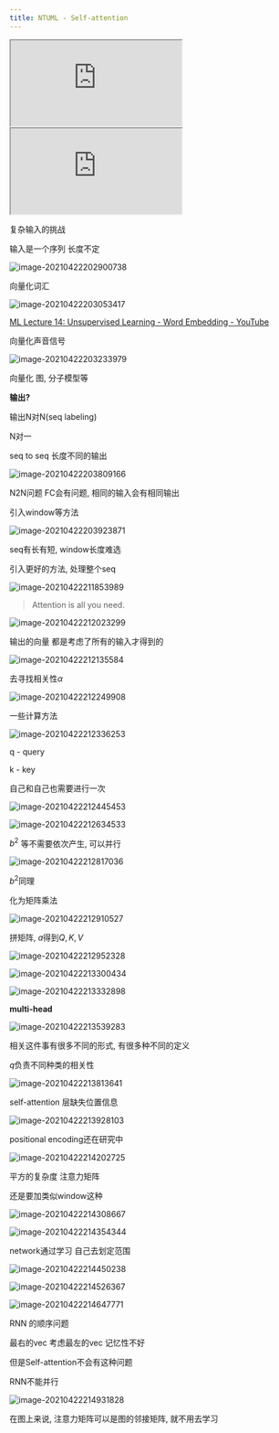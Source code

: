 ```yaml
---
title: NTUML - Self-attention
---
```


<!-- more -->

<iframe src="https://www.youtube.com/embed/hYdO9CscNes" allowfullscreen></iframe>

<iframe src="https://www.youtube.com/embed/gmsMY5kc-zw" allowfullscreen></iframe>

复杂输入的挑战

输入是一个序列 长度不定

![image-20210422202900738](https://lllthhhh-aliyun-oss.oss-cn-beijing.aliyuncs.com/img/20210422202900.png)

向量化词汇

![image-20210422203053417](https://lllthhhh-aliyun-oss.oss-cn-beijing.aliyuncs.com/img/20210422203053.png)

[ML Lecture 14: Unsupervised Learning - Word Embedding - YouTube](https://www.youtube.com/watch?v=X7PH3NuYW0Q)

向量化声音信号

![image-20210422203233979](https://lllthhhh-aliyun-oss.oss-cn-beijing.aliyuncs.com/img/20210422203234.png)

向量化 图, 分子模型等

**输出?**

输出N对N(seq labeling)

N对一

seq to seq 长度不同的输出

![image-20210422203809166](https://lllthhhh-aliyun-oss.oss-cn-beijing.aliyuncs.com/img/20210422203809.png)

N2N问题 FC会有问题, 相同的输入会有相同输出

引入window等方法

![image-20210422203923871](https://lllthhhh-aliyun-oss.oss-cn-beijing.aliyuncs.com/img/20210422203923.png)

seq有长有短, window长度难选

引入更好的方法, 处理整个seq

![image-20210422211853989](https://lllthhhh-aliyun-oss.oss-cn-beijing.aliyuncs.com/img/20210422211854.png)

>  Attention is all you need.

![image-20210422212023299](https://lllthhhh-aliyun-oss.oss-cn-beijing.aliyuncs.com/img/20210422212023.png)

输出的向量 都是考虑了所有的输入才得到的

![image-20210422212135584](https://lllthhhh-aliyun-oss.oss-cn-beijing.aliyuncs.com/img/20210422212135.png)

去寻找相关性$\alpha$

![image-20210422212249908](https://lllthhhh-aliyun-oss.oss-cn-beijing.aliyuncs.com/img/20210422212249.png)

一些计算方法

![image-20210422212336253](https://lllthhhh-aliyun-oss.oss-cn-beijing.aliyuncs.com/img/20210422212336.png)

q - query

k - key

自己和自己也需要进行一次

![image-20210422212445453](https://lllthhhh-aliyun-oss.oss-cn-beijing.aliyuncs.com/img/20210422212445.png)

![image-20210422212634533](https://lllthhhh-aliyun-oss.oss-cn-beijing.aliyuncs.com/img/20210422212634.png)

$b^2$ 等不需要依次产生, 可以并行

![image-20210422212817036](https://lllthhhh-aliyun-oss.oss-cn-beijing.aliyuncs.com/img/20210422212817.png)

$b^2$同理

化为矩阵乘法

![image-20210422212910527](https://lllthhhh-aliyun-oss.oss-cn-beijing.aliyuncs.com/img/20210422212910.png)

拼矩阵, $a$得到$Q, K, V$

![image-20210422212952328](https://lllthhhh-aliyun-oss.oss-cn-beijing.aliyuncs.com/img/20210422212952.png)

![image-20210422213300434](https://lllthhhh-aliyun-oss.oss-cn-beijing.aliyuncs.com/img/20210422213300.png)

![image-20210422213332898](https://lllthhhh-aliyun-oss.oss-cn-beijing.aliyuncs.com/img/20210422213333.png)

**multi-head**

![image-20210422213539283](https://lllthhhh-aliyun-oss.oss-cn-beijing.aliyuncs.com/img/20210422213539.png)

相关这件事有很多不同的形式, 有很多种不同的定义

$q$负责不同种类的相关性

![image-20210422213813641](https://lllthhhh-aliyun-oss.oss-cn-beijing.aliyuncs.com/img/20210422213813.png)

self-attention 层缺失位置信息

![image-20210422213928103](https://lllthhhh-aliyun-oss.oss-cn-beijing.aliyuncs.com/img/20210422213928.png)

positional encoding还在研究中

![image-20210422214202725](https://lllthhhh-aliyun-oss.oss-cn-beijing.aliyuncs.com/img/20210422214202.png)

平方的复杂度 注意力矩阵

还是要加类似window这种

![image-20210422214308667](https://lllthhhh-aliyun-oss.oss-cn-beijing.aliyuncs.com/img/20210422214308.png)

![image-20210422214354344](https://lllthhhh-aliyun-oss.oss-cn-beijing.aliyuncs.com/img/20210422214354.png)

network通过学习 自己去划定范围

![image-20210422214450238](https://lllthhhh-aliyun-oss.oss-cn-beijing.aliyuncs.com/img/20210422214450.png)

![image-20210422214526367](https://lllthhhh-aliyun-oss.oss-cn-beijing.aliyuncs.com/img/20210422214526.png)

![image-20210422214647771](https://lllthhhh-aliyun-oss.oss-cn-beijing.aliyuncs.com/img/20210422214647.png)

RNN 的顺序问题

最右的vec 考虑最左的vec 记忆性不好

但是Self-attention不会有这种问题

RNN不能并行

![image-20210422214931828](https://lllthhhh-aliyun-oss.oss-cn-beijing.aliyuncs.com/img/20210422214931.png)

在图上来说, 注意力矩阵可以是图的邻接矩阵, 就不用去学习